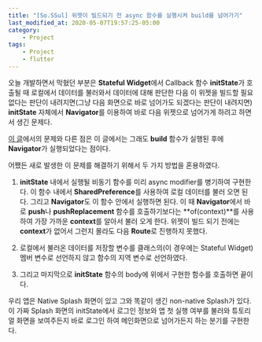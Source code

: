 ```yaml
---
title: "[So.SSul] 위젯이 빌드되기 전 async 함수를 실행시켜 build를 넘어가기"
last_modified_at: 2020-05-07T19:57:25-05:00
category: 
    - Project
tags:
    - Project
    - flutter
---
```


오늘 개발하면서 막혔던 부분은 **Stateful Widget**에서 Callback 함수 **initState**가 호출될 때 로컬에서 데이터를 불러와서 데이터에 대해 판단한 다음 이 위젯을 빌드할 필요 없다는 판단이 내려지면(그냥 다음 화면으로 바로 넘어가도 되겠다는 판단이 내려지면) **initState** 자체에서 **Navigator**를 이용하여 바로 다음 위젯으로 넘어가게 하려고 하면서 생긴 문제다.

[이 글](https://tksuns12.github.io/project/second-post/)에서의 문제와 다른 점은 이 글에서는 그래도 **build** 함수가 실행된 후에 **Navigator**가 실행되었다는 점이다.

어쨌든 새로 발생한 이 문제를 해결하기 위해서 두 가지 방법을 혼용하였다.

1. **initState** 내에서 실행될 비동기 함수를 미리 async modifier를 병기하여 구현한다. 이 함수 내에서 **SharedPreference**를 사용하여 로컬 데이터를 불러 오면 된다. 그리고 **Navigator**도 이 함수 안에서 실행하면 된다. 이 때 **Navigator**에서 바로 **push**나 **pushReplacement** 함수를 호출하기보다는 **of(context)**를 사용하여 가장 가까운 **context**를 알아서 불러 오게 한다. 위젯이 빌드 되기 전에는 **context**가 없어서 그런지 몰라도 다음 **Route**로 진행하지 못했다.

2. 로컬에서 불러온 데이터를 저장할 변수를 클래스의(이 경우에는 Stateful Widget) 멤버 변수로 선언하지 않고 함수의 지역 변수로 선언하였다.
3. 그리고 마지막으로 **initState** 함수의 body에 위에서 구현한 함수를 호출하면 끝이다.

우리 앱은 Native Splash 화면이 있고 그와 똑같이 생긴 non-native Splash가 있다. 이 가짜 Splash 화면의 initState에서 로그인 정보와 앱 첫 실행 여부를 불러와 튜토리얼 화면을 보여주든지 바로 로그인 하여 메인화면으로 넘어가든지 하는 분기를 구현한다.
